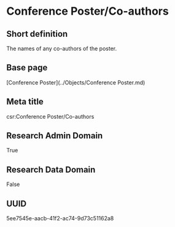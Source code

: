 # Conference Poster/Co-authors
## Short definition
The names of any co-authors of the poster.
## Base page
[Conference Poster](../Objects/Conference Poster.md)
## Meta title
csr:Conference Poster/Co-authors
## Research Admin Domain
True
## Research Data Domain
False
## UUID
5ee7545e-aacb-41f2-ac74-9d73c51162a8
